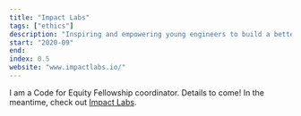 ```yaml
---
title: "Impact Labs"
tags: ["ethics"]
description: "Inspiring and empowering young engineers to build a better world."
start: "2020-09"
end: 
index: 0.5
website: "www.impactlabs.io/"
---
```


I am a Code for Equity Fellowship coordinator. Details to come! In the meantime, check out <a href="https://www.impactlabs.io/fellowship">Impact Labs</a>.
